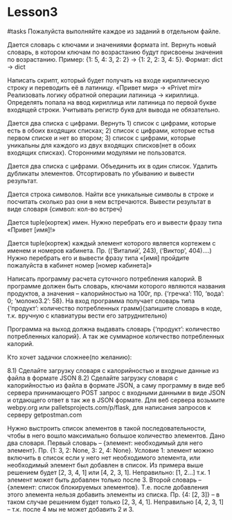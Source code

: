 # Lesson3
#tasks Пожалуйста выполняйте каждое из заданий в отдельном файле.

Дается словарь с ключами и значениями формата int. Вернуть новый словарь, в котором ключам по возрастанию будут присвоены значения по возрастанию. Пример: {1: 5, 4: 3, 2: 2} -> {1: 2, 2: 3, 4: 5}. Формат: dict -> dict

Написать скрипт, который будет получать на входе кириллическую строку и переводить её в латиницу. «Привет мир» -> «Privet mir» Реализовать логику обратной операции латиница -> кириллица. Определять попала на ввод кириллица или латиница по первой букве входящей строки. Учитывать регистр букв для вывода не обязательно.

Дается два списка с цифрами. Вернуть 1) список с цифрами, которые есть в обоих входящих списках; 2) список с цифрами, которые естьв первом списке и нет во втором; 3) список с цифрами, которые уникальны для каждого из двух входящих списков(нет в обоих входящих списках). Сторонними модулями не пользоватся.

Дается два списка с цифрами. Объединить их в один список. Удалить дубликаты элементов. Отсортировать по убыванию и вывести результат.

Дается строка символов. Найти все уникальные символы в строке и посчитать сколько раз они в нем встречаются. Вывести результат в виде словаря {символ: кол-во встреч}

Дается tuple(кортеж) имен. Нужно перебрать его и вывести фразу типа «Привет [имя]!»

Дается tuple(кортеж) каждый элемент которого является кортежем с именем и номеров кабинета. Пр. ((‘Виталий’, 243), (‘Виктор’, 404)….) Нужно перебрать его и вывести фразу типа «[имя] пройдите пожалуйста в кабинет номер [номер кабинета]»

Написать программу расчета суточного потребления калорий. В программе должен быть словарь, ключами которого являются названия продуктов, а значения – калорийностью на 100г, пр. {‘гречка’: 110, ‘вода’: 0; ‘молоко3.2’: 58}. На вход программа получает словарь типа {‘продукт’: количество потребленных грамм}(запишите словарь в коде, т.к. вручную с клавиатуры вести его затруднительно)

Программа на выход должна выдавать словарь {‘продукт’: количество потребленных калорий}. А так же суммарное количество потребленных калорий.

Кто хочет задачки сложнее(по желанию):

8.1) Сделайте загрузку словаря с калорийностью и входные данные из файла в формате JSON 8.2) Сделайте загрузку словаря с калорийностью из файла в формате JSON, а саму программу в виде веб сервера принимающего POST запрос с входными данными в виде JSON и отдающего ответ в так же в JSON формате. Для веб сервера возьмите webpy.org или palletsprojects.com/p/flask, для написания запросов к серверу getpostman.com

Нужно выстроить список элементов в такой последовательности, чтобы в него вошло максимально большое количество элементов. Дано два словаря. Первый словарь – {элемент: необходимый для него элемент}. Пр. {1: 3, 2: None, 3: 2, 4: None}. Условие 1: элемент можно включить в список если у него нет необходимого элемента, или необходимый элемент был добавлен в список. Из примера выше решением будет [2, 3, 4, 1] или [4, 2, 3, 1]. Неправильно: [1, 2…] т.к. 1 элемент может быть добавлен только после 3. Второй словарь – {элемент: список блокируемых элементов}. Т.е. после добавления этого элемента нельзя добавить элементы из списка. Пр. {4: [2, 3]} – в таком случае решением будет только [2, 3, 4, 1]. Неправильно [4, 2, 3, 1] – т.к. после 4 мы не может добавить 2 и 3.
